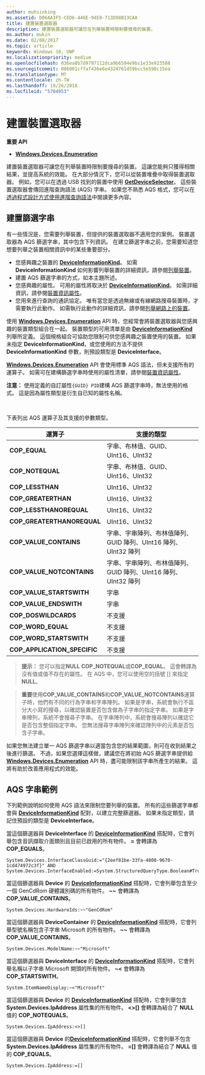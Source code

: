 ```yaml
---
author: muhsinking
ms.assetid: D06AA3F5-CED6-446E-94E8-713D98B13CAA
title: 建置裝置選取器
description: 建置裝置選取器可讓您在列舉裝置時限制要搜尋的裝置。
ms.author: mukin
ms.date: 02/08/2017
ms.topic: article
keywords: Windows 10, UWP
ms.localizationpriority: medium
ms.openlocfilehash: 036ea8b7d9797112dca9b6594e9bc1e33e923588
ms.sourcegitcommit: 086001cffaf436e6e4324761d59bcc5e598c15ea
ms.translationtype: MT
ms.contentlocale: zh-TW
ms.lasthandoff: 10/26/2018
ms.locfileid: "5704953"
---
```

# <a name="build-a-device-selector"></a>建置裝置選取器



**重要 API**

- [**Windows.Devices.Enumeration**](https://docs.microsoft.com/en-us/uwp/api/Windows.Devices.Enumeration)

建置裝置選取器可讓您在列舉裝置時限制要搜尋的裝置。 這讓您能夠只獲得相關結果，並提高系統的效能。 在大部分情況下，您可以從裝置堆疊中取得裝置選取器。 例如，您可以在透過 USB 找到的裝置中使用 [**GetDeviceSelector**](https://msdn.microsoft.com/library/windows/apps/Dn264015)。 這些裝置選取器會傳回進階查詢語法 (AQS) 字串。 如果您不熟悉 AQS 格式，您可以在[透過程式設計方式使用進階查詢語法](https://msdn.microsoft.com/library/windows/desktop/Bb266512)中閱讀更多內容。

## <a name="building-the-filter-string"></a>建置篩選字串

有一些情況是，您需要列舉裝置，但提供的裝置選取器不適用您的案例。 裝置選取器為 AQS 篩選字串，其中包含下列資訊。 在建立篩選字串之前，您需要知道您想要列舉之裝置相關資訊中的某些重要部分。

-   您感興趣之裝置的 [**DeviceInformationKind**](https://msdn.microsoft.com/library/windows/apps/Dn948991)。 如需 **DeviceInformationKind** 如何影響列舉裝置的詳細資訊，請參閱[列舉裝置](enumerate-devices.md)。
-   建置 AQS 篩選字串的方式，如本主題所述。
-   您感興趣的屬性。 可用的屬性將取決於 [**DeviceInformationKind**](https://msdn.microsoft.com/library/windows/apps/Dn948991)。 如需詳細資訊，請參閱[裝置資訊屬性](device-information-properties.md)。
-   您用來進行查詢的通訊協定。 唯有當您是透過無線或有線網路搜尋裝置時，才需要執行此動作。 如需執行此動作的詳細資訊，請參閱[列舉網路上的裝置](enumerate-devices-over-a-network.md)。

使用 [**Windows.Devices.Enumeration**](https://msdn.microsoft.com/library/windows/apps/BR225459) API 時，您經常會將裝置選取器與您感興趣的裝置類型組合在一起。 裝置類型的可用清單是由 [**DeviceInformationKind**](https://msdn.microsoft.com/library/windows/apps/Dn948991) 列舉所定義。 這個規格組合可協助您限制可供您感興趣之裝置使用的裝置。 如果未指定 **DeviceInformationKind**，或您使用的方法不提供 **DeviceInformationKind** 參數，則預設類型是 **DeviceInterface**。

[**Windows.Devices.Enumeration**](https://msdn.microsoft.com/library/windows/apps/BR225459) API 會使用標準 AQS 語法，但未支援所有的運算子。 如需可在建構篩選字串時使用的屬性清單，請參閱[裝置資訊屬性](device-information-properties.md)。

**注意：** 使用定義的自訂屬性`{GUID} PID`建構 AQS 篩選字串時，無法使用的格式。 這是因為屬性類型是衍生自已知的屬性名稱。

 

下表列出 AQS 運算子及其支援的參數類型。

| 運算子                       | 支援的類型                                                             |
|--------------------------------|-----------------------------------------------------------------------------|
| **COP\_EQUAL**                 | 字串、布林值、GUID、UInt16、UInt32                                       |
| **COP\_NOTEQUAL**              | 字串、布林值、GUID、UInt16、UInt32                                       |
| **COP\_LESSTHAN**              | UInt16、UInt32                                                              |
| **COP\_GREATERTHAN**           | UInt16、UInt32                                                              |
| **COP\_LESSTHANOREQUAL**       | UInt16、UInt32                                                              |
| **COP\_GREATERTHANOREQUAL**    | UInt16、UInt32                                                              |
| **COP\_VALUE\_CONTAINS**       | 字串、字串陣列、布林值陣列、GUID 陣列、UInt16 陣列、UInt32 陣列 |
| **COP\_VALUE\_NOTCONTAINS**    | 字串、字串陣列、布林值陣列、GUID 陣列、UInt16 陣列、UInt32 陣列 |
| **COP\_VALUE\_STARTSWITH**     | 字串                                                                      |
| **COP\_VALUE\_ENDSWITH**       | 字串                                                                      |
| **COP\_DOSWILDCARDS**          | 不支援                                                               |
| **COP\_WORD\_EQUAL**           | 不支援                                                               |
| **COP\_WORD\_STARTSWITH**      | 不支援                                                               |
| **COP\_APPLICATION\_SPECIFIC** | 不支援                                                               |


> **提示：** 您可以指定**NULL** **COP\_NOTEQUAL**或**COP\_EQUAL**。 這會轉譯為沒有值或值不存在的屬性。 在 AQS 中，您可以使用空的括號 \[\] 來指定 **NULL**。

> **重要**使用**COP\_VALUE\_CONTAINS**和**COP\_VALUE\_NOTCONTAINS**運算子時，他們有不同的行為字串和字串陣列。 如果是字串，系統會執行不區分大小寫的搜尋，以確認裝置是否包含做為子字串的指定字串。 如果是字串陣列，系統不會搜尋子字串。 在字串陣列中，系統會搜尋陣列以確認它是否包含整個指定字串。 您無法搜尋字串陣列來確認陣列中的元素是否包含子字串。

如果您無法建立單一 AQS 篩選字串以適當包含您的結果範圍，則可在收到結果之後進行篩選。 不過，如果您選擇這樣做，建議您在將初始 AQS 篩選字串提供給 [**Windows.Devices.Enumeration**](https://msdn.microsoft.com/library/windows/apps/BR225459) API 時，盡可能限制該字串所產生的結果。 這將有助於改善應用程式的效能。

## <a name="aqs-string-examples"></a>AQS 字串範例

下列範例說明如何使用 AQS 語法來限制您要列舉的裝置。 所有的這些篩選字串都會與 [**DeviceInformationKind**](https://msdn.microsoft.com/library/windows/apps/Dn948991) 配對，以建立完整篩選器。 如果未指定類型，請記住預設的類型是 **DeviceInterface**。

當這個篩選器與 **DeviceInterface** 的 [**DeviceInformationKind**](https://msdn.microsoft.com/library/windows/apps/Dn948991) 搭配時，它會列舉包含音訊擷取介面類別且目前已啟用的所有物件。 **=** 會轉譯為 **COP\_EQUALS**。

``` syntax
System.Devices.InterfaceClassGuid:="{2eef81be-33fa-4800-9670-1cd474972c3f}" AND
System.Devices.InterfaceEnabled:=System.StructuredQueryType.Boolean#True
```

當這個篩選器與 **Device** 的 [**DeviceInformationKind**](https://msdn.microsoft.com/library/windows/apps/Dn948991) 搭配時，它會列舉包含至少一個 GenCdRom 硬體識別碼的所有物件。 **~~** 會轉譯為 **COP\_VALUE\_CONTAINS**。

``` syntax
System.Devices.HardwareIds:~~"GenCdRom"
```

當這個篩選器與 **DeviceContainer** 的 [**DeviceInformationKind**](https://msdn.microsoft.com/library/windows/apps/Dn948991) 搭配時，它會列舉型號名稱包含子字串 Microsoft 的所有物件。 **~~** 會轉譯為 **COP\_VALUE\_CONTAINS**。

``` syntax
System.Devices.ModelName:~~"Microsoft"
```

當這個篩選器與 **DeviceInterface** 的 [**DeviceInformationKind**](https://msdn.microsoft.com/library/windows/apps/Dn948991) 搭配時，它會列舉名稱以子字串 Microsoft 開頭的所有物件。 **~&lt;** 會轉譯為 **COP\_STARTSWITH**。

``` syntax
System.ItemNameDisplay:~<"Microsoft"
```

當這個篩選器與 **Device** 的 [**DeviceInformationKind**](https://msdn.microsoft.com/library/windows/apps/Dn948991) 搭配時，它會列舉包含 **System.Devices.IpAddress** 屬性集的所有物件。 **&lt;&gt;\[\]** 會轉譯為結合了 **NULL** 值的 **COP\_NOTEQUALS**。

``` syntax
System.Devices.IpAddress:<>[]
```

當這個篩選器與 **Device** 的[**DeviceInformationKind**](https://msdn.microsoft.com/library/windows/apps/Dn948991) 搭配時，它會列舉不包含 **System.Devices.IpAddress** 屬性集的所有物件。 **=\[\]** 會轉譯為結合了 **NULL** 值的 **COP\_EQUALS**。

``` syntax
System.Devices.IpAddress:=[]
```

 

 
